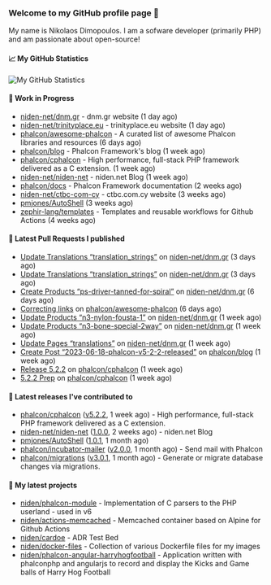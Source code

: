 ### Welcome to my GitHub profile page 👋

My name is Nikolaos Dimopoulos. I am a sofware developer (primarily PHP) and am passionate about open-source!

#### 📈 My GitHub Statistics

![My GitHub Statistics](https://github-readme-stats.vercel.app/api?username=niden&show_icons=true&count_private=true&hide_title=true&theme=transparent)

#### 👷 Work in Progress

- [niden-net/dnm.gr](https://github.com/niden-net/dnm.gr) - dnm.gr website (1 day ago)
- [niden-net/trinityplace.eu](https://github.com/niden-net/trinityplace.eu) - trinityplace.eu website (1 day ago)
- [phalcon/awesome-phalcon](https://github.com/phalcon/awesome-phalcon) - A curated list of awesome Phalcon libraries and resources (6 days ago)
- [phalcon/blog](https://github.com/phalcon/blog) - Phalcon Framework&#39;s blog (1 week ago)
- [phalcon/cphalcon](https://github.com/phalcon/cphalcon) - High performance, full-stack PHP framework delivered as a C extension. (1 week ago)
- [niden-net/niden-net](https://github.com/niden-net/niden-net) - niden.net Blog (1 week ago)
- [phalcon/docs](https://github.com/phalcon/docs) - Phalcon Framework documentation (2 weeks ago)
- [niden-net/ctbc-com-cy](https://github.com/niden-net/ctbc-com-cy) - ctbc.com.cy website (3 weeks ago)
- [pmjones/AutoShell](https://github.com/pmjones/AutoShell) (3 weeks ago)
- [zephir-lang/templates](https://github.com/zephir-lang/templates) - Templates and reusable workflows for Github Actions (4 weeks ago)

#### 🔨 Latest Pull Requests I published

- [Update Translations “translation_strings”](https://github.com/niden-net/dnm.gr/pull/12) on [niden-net/dnm.gr](https://github.com/niden-net/dnm.gr) (3 days ago)
- [Update Translations “translation_strings”](https://github.com/niden-net/dnm.gr/pull/11) on [niden-net/dnm.gr](https://github.com/niden-net/dnm.gr) (3 days ago)
- [Create Products “ps-driver-tanned-for-spiral”](https://github.com/niden-net/dnm.gr/pull/10) on [niden-net/dnm.gr](https://github.com/niden-net/dnm.gr) (6 days ago)
- [Correcting links](https://github.com/phalcon/awesome-phalcon/pull/137) on [phalcon/awesome-phalcon](https://github.com/phalcon/awesome-phalcon) (6 days ago)
- [Update Products “n3-nylon-fousta-1”](https://github.com/niden-net/dnm.gr/pull/9) on [niden-net/dnm.gr](https://github.com/niden-net/dnm.gr) (1 week ago)
- [Update Products “n3-bone-special-2way”](https://github.com/niden-net/dnm.gr/pull/8) on [niden-net/dnm.gr](https://github.com/niden-net/dnm.gr) (1 week ago)
- [Update Pages “translations”](https://github.com/niden-net/dnm.gr/pull/7) on [niden-net/dnm.gr](https://github.com/niden-net/dnm.gr) (1 week ago)
- [Create Post “2023-06-18-phalcon-v5-2-2-released”](https://github.com/phalcon/blog/pull/535) on [phalcon/blog](https://github.com/phalcon/blog) (1 week ago)
- [Release 5.2.2](https://github.com/phalcon/cphalcon/pull/16361) on [phalcon/cphalcon](https://github.com/phalcon/cphalcon) (1 week ago)
- [5.2.2 Prep](https://github.com/phalcon/cphalcon/pull/16360) on [phalcon/cphalcon](https://github.com/phalcon/cphalcon) (1 week ago)

#### 🔭 Latest releases I've contributed to

- [phalcon/cphalcon](https://github.com/phalcon/cphalcon) ([v5.2.2](https://github.com/phalcon/cphalcon/releases/tag/v5.2.2), 1 week ago) - High performance, full-stack PHP framework delivered as a C extension.
- [niden-net/niden-net](https://github.com/niden-net/niden-net) ([1.0.0](https://github.com/niden-net/niden-net/releases/tag/1.0.0), 2 weeks ago) - niden.net Blog
- [pmjones/AutoShell](https://github.com/pmjones/AutoShell) ([1.0.1](https://github.com/pmjones/AutoShell/releases/tag/1.0.1), 1 month ago)
- [phalcon/incubator-mailer](https://github.com/phalcon/incubator-mailer) ([v2.0.0](https://github.com/phalcon/incubator-mailer/releases/tag/v2.0.0), 1 month ago) - Send mail with Phalcon
- [phalcon/migrations](https://github.com/phalcon/migrations) ([v3.0.1](https://github.com/phalcon/migrations/releases/tag/v3.0.1), 1 month ago) - Generate or migrate database changes via migrations.

#### 🌱 My latest projects

- [niden/phalcon-module](https://github.com/niden/phalcon-module) - Implementation of C parsers to the PHP userland - used in v6
- [niden/actions-memcached](https://github.com/niden/actions-memcached) - Memcached container based on Alpine for Github Actions
- [niden/cardoe](https://github.com/niden/cardoe) - ADR Test Bed
- [niden/docker-files](https://github.com/niden/docker-files) - Collection of various Dockerfile files for my images
- [niden/phalcon-angular-harryhogfootball](https://github.com/niden/phalcon-angular-harryhogfootball) - Application written with phalconphp and angularjs to record and display the Kicks and Game balls of Harry Hog Football


